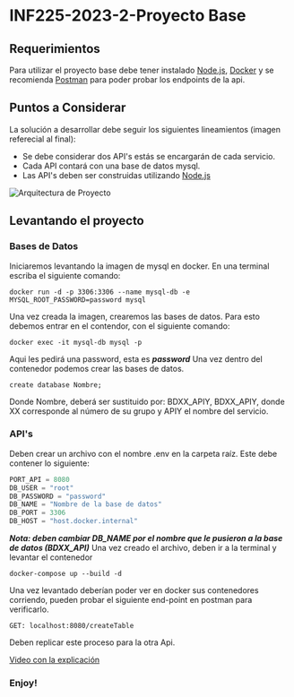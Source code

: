 # INF225-2023-2-Proyecto Base

## Requerimientos

Para utilizar el proyecto base debe tener instalado [Node.js](https://nodejs.org/en), [Docker](https://www.docker.com/) y se recomienda [Postman](https://www.postman.com/) para poder probar los endpoints de la api.

## Puntos a Considerar
La solución a desarrollar debe seguir los siguientes lineamientos (imagen referecial al final):
* Se debe considerar dos API's estás se encargarán de cada servicio.
* Cada API contará con una base de datos mysql.
* Las API's deben ser construidas utilizando [Node.js](https://nodejs.org/en)


![Arquitectura de Proyecto](https://i.ibb.co/NnVWSNB/proyecto-base-drawio.png)
## Levantando el proyecto
### Bases de Datos
Iniciaremos levantando la imagen de mysql en docker. En una terminal escriba el siguiente comando:
```
docker run -d -p 3306:3306 --name mysql-db -e MYSQL_ROOT_PASSWORD=password mysql
```
Una vez creada la imagen, crearemos las bases de datos. Para esto debemos entrar en el contendor, con el siguiente comando:
```
docker exec -it mysql-db mysql -p
```
Aqui les pedirá una password, esta es ***password***
Una vez dentro del contenedor podemos crear las bases de datos. 
```
create database Nombre;
```
Donde Nombre, deberá ser sustituido por: BDXX_APIY, BDXX_APIY, donde XX corresponde al número de su grupo y APIY el nombre del servicio.

### API's
Deben crear un archivo con el nombre .env en la carpeta raíz. Este debe contener lo siguiente:
```js
PORT_API = 8080
DB_USER = "root"
DB_PASSWORD = "password"
DB_NAME = "Nombre de la base de datos"
DB_PORT = 3306
DB_HOST = "host.docker.internal"
```
***Nota: deben cambiar DB_NAME por el nombre que le pusieron a la base de datos (BDXX_API)***
Una vez creado el archivo, deben ir a la terminal y levantar el contenedor
```
docker-compose up --build -d
```
Una vez levantado deberían poder ver en docker sus contenedores corriendo, pueden probar el siguiente end-point en postman para verificarlo.
```
GET: localhost:8080/createTable
```
Deben replicar este proceso para la otra Api.

[Video con la explicación](https://youtu.be/AeZUu8d29_4)
### Enjoy!

